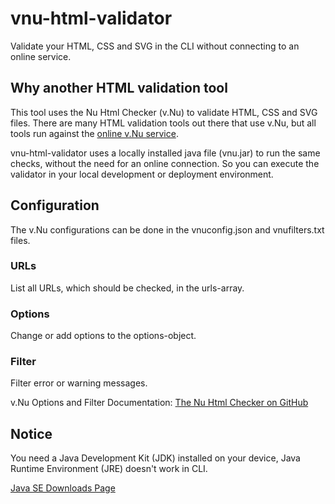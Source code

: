# vnu-html-validator
Validate your HTML, CSS and SVG in the CLI without connecting to an online service.

## Why another HTML validation tool
This tool uses the Nu Html Checker (v.Nu) to validate HTML, CSS and SVG files. There are many HTML validation tools out there that use v.Nu, but all tools run against the [online v.Nu service](https://validator.w3.org/nu/). 

vnu-html-validator uses a locally installed java file (vnu.jar) to run the same checks, without the need for an online connection. So you can execute the validator in your local development or deployment environment.

## Configuration
The v.Nu configurations can be done in the vnuconfig.json and vnufilters.txt files.

### URLs
List all URLs, which should be checked, in the urls-array.

### Options
Change or add options to the options-object.

### Filter
Filter error or warning messages.

v.Nu Options and Filter Documentation:
[The Nu Html Checker on GitHub](https://github.com/validator/validator)

## Notice
You need a Java Development Kit (JDK) installed on your device, Java Runtime Environment (JRE) doesn't work in CLI.

[Java SE Downloads Page](https://www.oracle.com/technetwork/java/javase/downloads/index.html)

